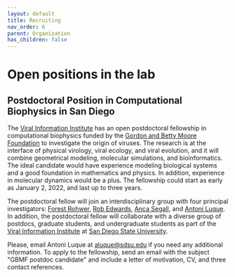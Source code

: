 ```yaml
---
layout: default
title: Recruiting
nav_order: 6
parent: Organization
has_children: false
---
```


# Open positions in the lab

## Postdoctoral Position in Computational Biophysics in San Diego

The [Viral Information Institute](https://viralization.org) has an open postdoctoral fellowship in computational biophysics funded by the [Gordon and Betty Moore Foundation](https://www.moore.org) to investigate the origin of viruses. The research is at the interface of physical virology, viral ecology, and viral evolution, and it will combine geometrical modeling, molecular simulations, and bioinformatics. The ideal candidate would have experience modeling biological systems and a good foundation in mathematics and physics. In addition, experience in molecular dynamics would be a plus. The fellowship could start as early as January 2, 2022, and last up to three years.

The postdoctoral fellow will join an interdisciplinary group with four principal investigators: [Forest Rohwer](https://scholar.google.com/citations?hl=en&user=ALEZEdoAAAAJ), [Rob Edwards](https://scholar.google.com/citations?hl=en&user=e7fvl1kAAAAJ), [Anca Segall](https://scholar.google.com/citations?hl=en&user=p1mzR2gAAAAJ), and [Antoni Luque](https://scholar.google.com/citations?user=ytvnI68AAAAJ&hl=en). In addition, the postdoctoral fellow will collaborate with a diverse group of postdocs, graduate students, and undergraduate students as part of the [Viral Information Institute](https://viralization.org) at [San Diego State University](https://www.sdsu.edu).

Please, email Antoni Luque at <aluque@sdsu.edu> if you need any additional information. To apply to the fellowship, send an email with the subject "GBMF postdoc candidate" and include a letter of motivation, CV, and three contact references.

